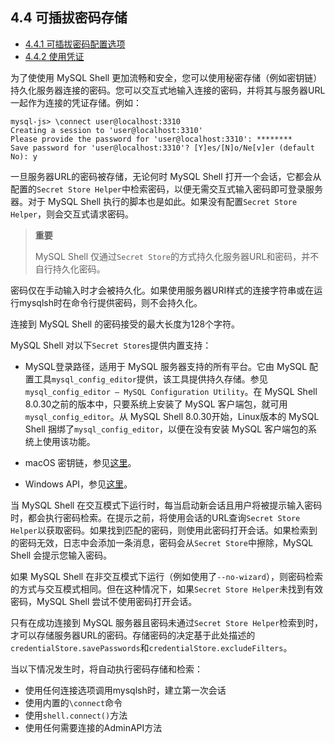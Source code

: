 ## 4.4 可插拔密码存储

- [4.4.1 可插拔密码配置选项](./04.04.01.可插拔密码配置选项.md)
- [4.4.2 使用凭证](./04.04.02.使用凭证.md)

为了使使用 MySQL Shell 更加流畅和安全，您可以使用秘密存储（例如密钥链）持久化服务器连接的密码。您可以交互式地输入连接的密码，并将其与服务器URL一起作为连接的凭证存储。例如：

```mysql
mysql-js> \connect user@localhost:3310
Creating a session to 'user@localhost:3310'
Please provide the password for 'user@localhost:3310': ********
Save password for 'user@localhost:3310'? [Y]es/[N]o/Ne[v]er (default No): y
```

一旦服务器URL的密码被存储，无论何时 MySQL Shell 打开一个会话，它都会从配置的`Secret Store Helper`中检索密码，以便无需交互式输入密码即可登录服务器。对于 MySQL Shell 执行的脚本也是如此。如果没有配置`Secret Store Helper`，则会交互式请求密码。

> **重要**
>
> MySQL Shell 仅通过`Secret Store`的方式持久化服务器URL和密码，并不自行持久化密码。

密码仅在手动输入时才会被持久化。如果使用服务器URI样式的连接字符串或在运行mysqlsh时在命令行提供密码，则不会持久化。

连接到 MySQL Shell 的密码接受的最大长度为128个字符。

MySQL Shell 对以下`Secret Stores`提供内置支持：

- MySQL登录路径，适用于 MySQL 服务器支持的所有平台。它由 MySQL 配置工具`mysql_config_editor`提供，该工具提供持久存储。参见`mysql_config_editor — MySQL Configuration Utility`。在 MySQL Shell 8.0.30之前的版本中，只要系统上安装了 MySQL 客户端包，就可用`mysql_config_editor`。从 MySQL Shell 8.0.30开始，Linux版本的 MySQL Shell 捆绑了`mysql_config_editor`，以便在没有安装 MySQL 客户端包的系统上使用该功能。

- macOS 密钥链，参见[这里](https://dev.mysql.com/doc/refman/8.0/en/keyring.html)。

- Windows API，参见[这里](https://dev.mysql.com/doc/refman/8.0/en/keyring.html)。

当 MySQL Shell 在交互模式下运行时，每当启动新会话且用户将被提示输入密码时，都会执行密码检索。在提示之前，将使用会话的URL查询`Secret Store Helper`以获取密码。如果找到匹配的密码，则使用此密码打开会话。如果检索到的密码无效，日志中会添加一条消息，密码会从`Secret Store`中擦除，MySQL Shell 会提示您输入密码。

如果 MySQL Shell 在非交互模式下运行（例如使用了`--no-wizard`），则密码检索的方式与交互模式相同。但在这种情况下，如果`Secret Store Helper`未找到有效密码，MySQL Shell 尝试不使用密码打开会话。

只有在成功连接到 MySQL 服务器且密码未通过`Secret Store Helper`检索到时，才可以存储服务器URL的密码。存储密码的决定基于此处描述的`credentialStore.savePasswords`和`credentialStore.excludeFilters`。

当以下情况发生时，将自动执行密码存储和检索：

- 使用任何连接选项调用mysqlsh时，建立第一次会话
- 使用内置的`\connect`命令
- 使用`shell.connect()`方法
- 使用任何需要连接的AdminAPI方法